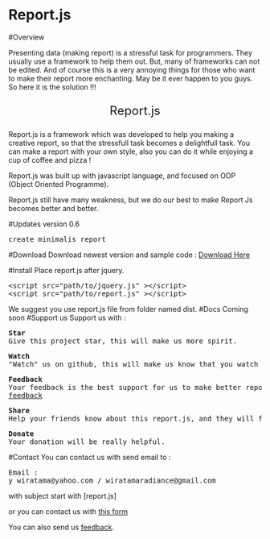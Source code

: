 Report.js
=========
#Overview

<p>Presenting data (making report) is a stressful task for programmers. They usually use a framework to help them out. But, many of frameworks can not be edited. And of course this is a very annoying things for those who want to  make their report more enchanting. May be it  ever happen to you guys. 
So here it is the solution !!! </p>
<p style="font-size:24px; text-align:center;">Report.js </p>
<p>Report.js is a framework which was developed to help you making a creative report, so that the  stressfull task becomes a delightfull task.  You can make a report with your own style,  also you can do it while enjoying a cup of coffee and pizza ! </p>
<p>Report.js was built up with javascript language, and focused on OOP (Object Oriented Programme).</P>
<p>Report.js still have many weakness, but we do our best to make Report Js becomes better and better. </p>

#Updates
version 0.6
<pre>
create minimalis report
</pre>

#Download
Download newest version and sample code :
<a href="https://github.com/yozawiratama/report.js/archive/master.zip">Download Here</a>

#Install
Place report.js after jquery.
<pre>&lt;script src="path/to/jquery.js" &gt;&lt;/script&gt;
&lt;script src="path/to/report.js" &gt;&lt;/script&gt;</pre>
We suggest you use report.js file from folder named dist.
#Docs
Coming soon
#Support us
Support us with :
<pre>
<b>Star</b>
Give this project star, this will make us more spirit. 
</pre>
<pre>
<b>Watch</b>
"Watch" us on github, this will make us know that you watch us wait for better report.js. 
</pre>
<pre>
<b>Feedback</b>
Your feedback is the best support for us to make better report.js.
<a href="https://docs.google.com/forms/d/1Xz9tY47aGu2A2JFEwOCjrxtNsVjC0S74yI78bIkXG7k/viewform">feedback</a>
</pre>
<pre>
<b>Share</b>
Help your friends know about this report.js, and they will finish their jobs with smile.
</pre>
<pre>
<b>Donate</b>
Your donation will be really helpful. 
</pre>
#Contact
You can contact us with send email to :
<pre>
Email : 
y_wiratama@yahoo.com / wiratamaradiance@gmail.com
</pre>
with subject start with [report.js]


or you can contact us with <a href="https://docs.google.com/forms/d/1p6taVhkzvFdVipJSGAP-Zwde99QGlSXgdkXK64uQ-WE/viewform">this form</a>

You can also send us <a href="https://docs.google.com/forms/d/1Xz9tY47aGu2A2JFEwOCjrxtNsVjC0S74yI78bIkXG7k/viewform">feedback</a>.
